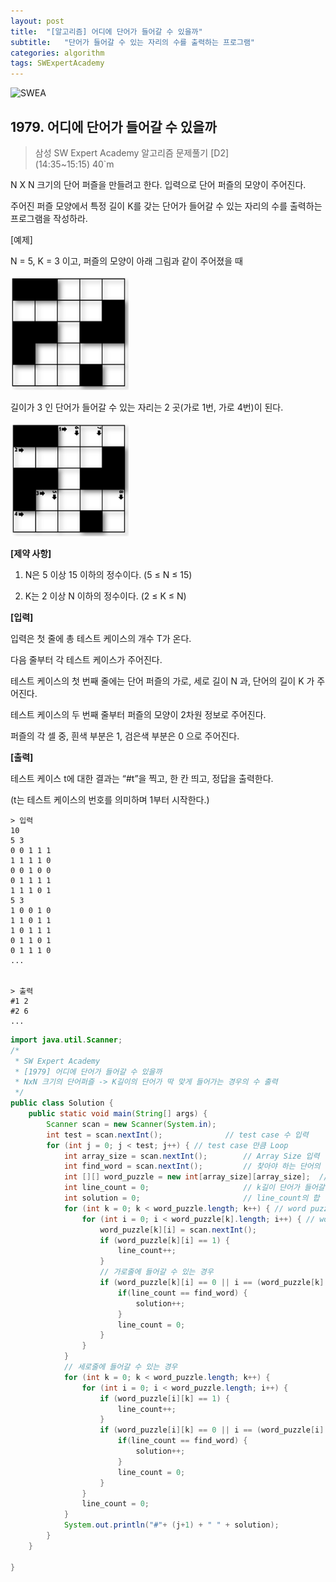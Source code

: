 ```yaml
---
layout: post
title:  "[알고리즘] 어디에 단어가 들어갈 수 있을까"
subtitle:   "단어가 들어갈 수 있는 자리의 수를 출력하는 프로그램"
categories: algorithm
tags: SWExpertAcademy
---
```

![SWEA](https://img.shields.io/badge/SWEA-D2-blue?logo=Java)

## 1979. 어디에 단어가 들어갈 수 있을까

> 삼성 SW Expert Academy 알고리즘 문제풀기 [D2]    
> (14:35~15:15) 40`m

N X N 크기의 단어 퍼즐을 만들려고 한다. 입력으로 단어 퍼즐의 모양이 주어진다.

주어진 퍼즐 모양에서 특정 길이 K를 갖는 단어가 들어갈 수 있는 자리의 수를 출력하는 프로그램을 작성하라.

[예제]

N = 5, K = 3 이고, 퍼즐의 모양이 아래 그림과 같이 주어졌을 때
 
![img](../assets/img/algo/1979(1).png)

길이가 3 인 단어가 들어갈 수 있는 자리는 2 곳(가로 1번, 가로 4번)이 된다.
 
![img](../assets/img/algo/1979(2).png)

**[제약 사항]**

1. N은 5 이상 15 이하의 정수이다. (5 ≤ N ≤ 15)

2. K는 2 이상 N 이하의 정수이다. (2 ≤ K ≤ N)


**[입력]**

입력은 첫 줄에 총 테스트 케이스의 개수 T가 온다.

다음 줄부터 각 테스트 케이스가 주어진다.

테스트 케이스의 첫 번째 줄에는 단어 퍼즐의 가로, 세로 길이 N 과, 단어의 길이 K 가 주어진다.

테스트 케이스의 두 번째 줄부터 퍼즐의 모양이 2차원 정보로 주어진다.

퍼즐의 각 셀 중, 흰색 부분은 1, 검은색 부분은 0 으로 주어진다.


**[출력]**

테스트 케이스 t에 대한 결과는 “#t”을 찍고, 한 칸 띄고, 정답을 출력한다.

(t는 테스트 케이스의 번호를 의미하며 1부터 시작한다.)


```
> 입력
10
5 3
0 0 1 1 1
1 1 1 1 0
0 0 1 0 0
0 1 1 1 1
1 1 1 0 1
5 3
1 0 0 1 0
1 1 0 1 1
1 0 1 1 1
0 1 1 0 1
0 1 1 1 0
...


> 출력
#1 2
#2 6
...
```

```java
import java.util.Scanner;
/*
 * SW Expert Academy
 * [1979] 어디에 단어가 들어갈 수 있을까
 * NxN 크기의 단어퍼즐 -> K길이의 단어가 딱 맞게 들어가는 경우의 수 출력
 */
public class Solution {
	public static void main(String[] args) {
		Scanner scan = new Scanner(System.in);
		int test = scan.nextInt();				// test case 수 입력
		for (int j = 0; j < test; j++) { // test case 만큼 Loop
			int array_size = scan.nextInt();		// Array Size 입력
			int find_word = scan.nextInt(); 		// 찾아야 하는 단어의 길이
			int [][] word_puzzle = new int[array_size][array_size];	 // word puzzle 2차원 배열 선언
			int line_count = 0;						// k길이 단어가 들어갈 수 있는 경우
			int solution = 0;						// line_count의 합
			for (int k = 0; k < word_puzzle.length; k++) { // word puzzle 세로길이 만큼 입력
				for (int i = 0; i < word_puzzle[k].length; i++) { // word puzzle 가로줄 입력
					word_puzzle[k][i] = scan.nextInt();
					if (word_puzzle[k][i] == 1) {
						line_count++;
					}
					// 가로줄에 들어갈 수 있는 경우
					if (word_puzzle[k][i] == 0 || i == (word_puzzle[k].length-1)) {
						if(line_count == find_word) {
							solution++;
						}
						line_count = 0;
					}
				}
			}
			// 세로줄에 들어갈 수 있는 경우
			for (int k = 0; k < word_puzzle.length; k++) {
				for (int i = 0; i < word_puzzle.length; i++) {
					if (word_puzzle[i][k] == 1) {
						line_count++;
					}
					if (word_puzzle[i][k] == 0 || i == (word_puzzle[i].length-1)) {
						if(line_count == find_word) {
							solution++;
						}
						line_count = 0;
					}
				}
				line_count = 0;
			}
			System.out.println("#"+ (j+1) + " " + solution);
		}
	}

}

```

